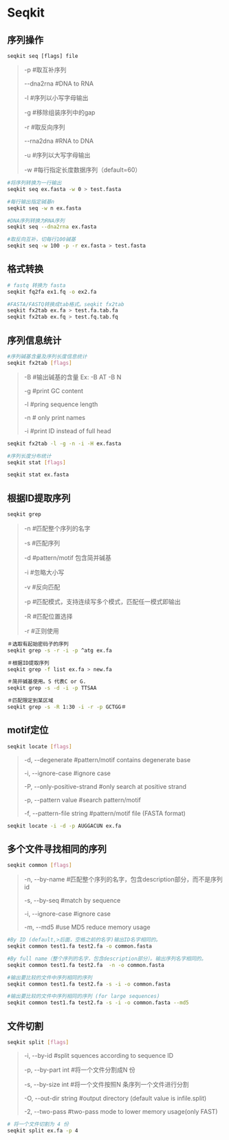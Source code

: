 # Seqkit

## 序列操作

```shell
seqkit seq [flags] file
```

>-p 	#取互补序列
>
>--dna2rna 	#DNA to RNA
>
>-l	#序列以小写字母输出
>
>-g 	#移除组装序列中的gap
>
>-r 	#取反向序列
>
>--rna2dna	#RNA to DNA
>
>-u	#序列以大写字母输出
>
>-w	#每行指定长度数据序列（default=60）

```sh
#将序列转换为一行输出
seqkit seq ex.fasta -w 0 > test.fasta

#每行输出指定碱基n
seqkit seq -w n ex.fasta

#DNA序列转换为RNA序列
seqkit seq --dna2rna ex.fasta

#取反向互补，切每行100碱基
seqkit seq -w 100 -p -r ex.fasta > test.fasta
```



## 格式转换

```sh
# fastq 转换为 fasta
seqkit fq2fa ex1.fq -o ex2.fa

#FASTA/FASTQ转换成tab格式。seqkit fx2tab
seqkit fx2tab ex.fa > test.fa.tab.fa
seqkit fx2tab ex.fq > test.fq.tab.fq
```



## 序列信息统计

```sh
#序列碱基含量及序列长度信息统计
seqkit fx2tab [flags]
```

> -B	#输出碱基的含量 Ex: -B AT  -B N
>
> -g 	#print GC content
>
> -l 	#pring sequence length
>
> -n 	# only print names
>
> -i	#print ID instead of full head



```sh
seqkit fx2tab -l -g -n -i -H ex.fasta
```



```sh
#序列长度分布统计
seqkit stat [flags]

seqkit stat ex.fasta
```



## 根据ID提取序列

```sh
seqkit grep

```

>-n 	#匹配整个序列的名字
>
>-s	  #匹配序列
>
>-d 	#pattern/motif 包含简并碱基
>
>-i  	#忽略大小写
>
>-v 	#反向匹配
>
> -p 	#匹配模式，支持连续写多个模式，匹配任一模式即输出
>
>-R 	#匹配位置选择
>
>-r 	#正则使用



```sh
＃选取有起始密码子的序列
seqkit grep -s -r -i -p ^atg ex.fa

＃根据ID提取序列
seqkit grep -f list ex.fa > new.fa

＃简并碱基使用。S 代表C or G.
seqkit grep -s -d -i -p TTSAA

＃匹配限定到某区域
seqkit grep -s -R 1:30 -i -r -p GCTGG＃

```





## motif定位

```sh
seqkit locate [flags]
```

> -d, --degenerate	#pattern/motif contains degenerate base
>
> -i, --ignore-case	#ignore case
>
> -P, --only-positive-strand	#only search at positive strand
>
> -p, --pattern value	#search pattern/motif
>
> -f, --pattern-file string	#pattern/motif file (FASTA format)

```sh
seqkit locate -i -d -p AUGGACUN ex.fa

```



## 多个文件寻找相同的序列

```sh
seqkit common [flags]
```

> -n, --by-name 	#匹配整个序列的名字，包含description部分，而不是序列id
>
> -s, --by-seq 	#match by sequence
>
> -i, --ignore-case 	#ignore case
>
> -m, --md5 	#use MD5 reduce memory usage



```sh
#By ID (default,>后面，空格之前的名字)输出ID名字相同的。
seqkit common test1.fa test2.fa -o common.fasta

#By full name（整个序列的名字，包含description部分）。输出序列名字相同的。
seqkit common test1.fa test2.fa  -n -o common.fasta

#输出要比较的文件中序列相同的序列
seqkit common test1.fa test2.fa -s -i -o common.fasta

#输出要比较的文件中序列相同的序列 (for large sequences)
seqkit common test1.fa test2.fa -s -i -o common.fasta --md5

```



## 文件切割

```sh
seqkit split [flags]
```

> -i, --by-id	#split squences according to sequence ID
>
> -p, --by-part int	#将一个文件分割成N 份
>
> -s, --by-size int	#将一个文件按照N 条序列一个文件进行分割
>
> -O, --out-dir string	#output directory (default value is infile.split)
>
> -2, --two-pass	#two-pass mode to lower memory usage(only FAST)
>
>

```sh
# 将一个文件切割为 4 份
seqkit split ex.fa -p 4
```
